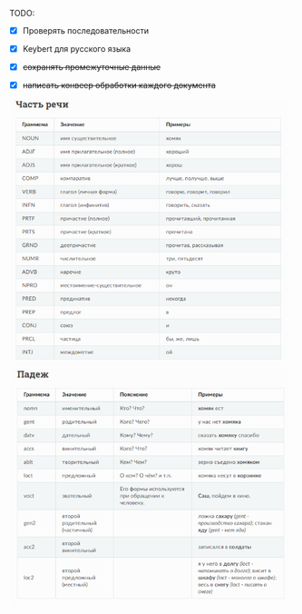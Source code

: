TODO:

- [x] Проверять последовательности
- [x] Keybert для русского языка
- [x] ~~сохранять промежуточные данные~~
- [x] ~~написать конвеер обработки каждого документа~~


![img.png](img.png)
![img_1.png](img_1.png)
